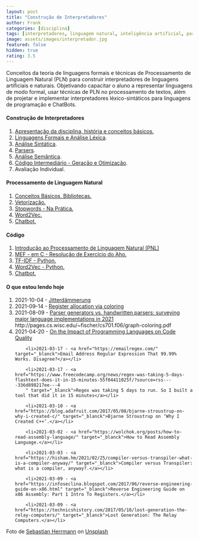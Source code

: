 ```yaml
---
layout: post
title: "Construção de Interpretadores"
author: Frank
categories: [disciplina]
tags: [interpretadores, linguagem natural, inteligência artificial, parsers]
image: assets/images/interpretador.jpg
featured: false
hidden: true
rating: 3.5
---
```


Conceitos da teoria de linguagens formais e técnicas de Processamento de Linguagem Natural (PLN) para construir interpretadores de linguagens artificiais e naturais. Objetivando capacitar o aluno a representar linguagens de modo formal, usar técnicas de PLN no processamento de textos, além de projetar e implementar interpretadores léxico-sintáticos para linguagens de programação e ChatBots.

<h4>Construção de Interpretadores</h4>
 
 <ol>
 <li><a href="https://frankalcantara.com/Aulas/Interpretadores/out/Aula1.html#/" target="_blanck">Apresentação da disciplina, história e conceitos básicos.</a></li>
  
 <li><a href="https://frankalcantara.com/Aulas/Interpretadores/out/Aula2.html#/" target="_blanck">Linguagens Formais e Análise Léxica</a>.</li>

<li><a href="https://frankalcantara.com/Aulas/Interpretadores/out/Aula4.html#/" target="_blanck">Análise Sintática</a>.</li> 
<li><a href="https://frankalcantara.com/Aulas/Interpretadores/out/Aula5.html#/" target="_blanck">Parsers</a>.</li> 
<li><a href="https://frankalcantara.com/Aulas/Interpretadores/out/Aula7.html#/" target="_blanck">Análise Semântica</a>.</li> 
<li><a href="https://frankalcantara.com/Aulas/Interpretadores/out/Aula89.html#/" target="_blanck">Código Intermediário - Geração e Otimização</a>.</li>
<li>Avaliação Individual.</li>
 
 </ol>

<h4>Processamento de Linguagem Natural</h4>

<ol>
<li><a href="https://frankalcantara.com/Aulas/Nlp/out/Aula1.html#/" target="_blank" rel="noopener">Conceitos Básicos, Bibliotecas.</a></li>

<li><a href="https://frankalcantara.com/Aulas/Nlp/out/Aula3.html#/" target="_blank" rel="noopener">Vetorização.</a></li>

<li><a href="https://frankalcantara.com/Aulas/Nlp/out/Aula2.html#/" target="_blank" rel="noopener">Stopwords - Na Prática.</a></li>

<li><a href="https://frankalcantara.com/Aulas/Nlp/out/Aula4.html#/" target="_blank" rel="noopener">Word2Vec.</a></li>

<li><a href="https://frankalcantara.com/Aulas/Nlp/out/Aula5.html#/" target="_blank" rel="noopener">Chatbot.</a></li>
        
</ol>

<h4>Código</h4>
<ol>
<li><a href="https://colab.research.google.com/drive/1E0XYyhNYAppdIkQ1cKHwClHGBKaB88bf" target="_blank" rel="noopener">Introdução ao Processamento de Linguagem Natural (PNL) </a></li>

<li><a href="https://github.com/frankalcantara/Aulas/blob/master/Interpretadores/code/operadoresAho.cpp" target="_blank" rel="noopener">MEF - em C - Resolução de Exercício do Aho.</a></li>

<li><a href="https://drive.google.com/file/d/1v5gBCUEnXY-qOVp8a48PBVr1tHveuQOY/view?usp=sharing" target="_blank" rel="noopener">TF-IDF - Python.</a></li>

<li><a href="https://colab.research.google.com/drive/1PyfwCcXXqwOIcnIwWssZDPydkrMmY1Cs" target="_blank" rel="noopener">Word2Vec - Python.</a></li>

<li><a href="https://colab.research.google.com/drive/1BN-EqfuBzv8dTWyO6uIGyO6lTzTwru4I" target="_blank" rel="noopener"> Chatbot.</a></li>
</ol>

<h4>O que estou lendo hoje</h4>
<ol>
        <li>2021-10-04 - <a href="https://blog.metaobject.com/2015/10/jitterdammerung.html" target="_blanck">Jitterdämmerung</a></li>
        <li>2021-09-14 - <a href="http://pages.cs.wisc.edu/~fischer/cs701.f06/graph-coloring.pdf" target="_blanck">Register allocation via coloring</a></li>
        <li>2021-08-09 - <a href="https://notes.eatonphil.com/parser-generators-vs-handwritten-parsers-survey-2021.html" target="_blanck">Parser generators vs. handwritten parsers: surveying major language implementations in 2021</a></li>
        http://pages.cs.wisc.edu/~fischer/cs701.f06/graph-coloring.pdf
        <li>2021-04-20 - <a href="http://janvitek.org/pubs/toplas19.pdf" target="_blanck">On the Impact of Programming Languages on Code Quality</a></li>
        
        <li>2021-03-17 - <a href="https://emailregex.com/" target="_blanck">Email Address Regular Expression That 99.99% Works. Disagree?</a></li>
        
        <li>2021-03-17 - <a href="https://www.freecodecamp.org/news/regex-was-taking-5-days-flashtext-does-it-in-15-minutes-55f04411025f/?source=rss----336d898217ee---4
        " target="_blanck">Regex was taking 5 days to run. So I built a tool that did it in 15 minutes</a></li>

        <li>2021-03-10 - <a href="https://blog.adafruit.com/2017/05/08/bjarne-stroustrup-on-why-i-created-c/" target="_blanck">Bjarne Stroustrup on ‘Why I Created C++’.</a></li>

        <li>2021-03-02 - <a href="https://wolchok.org/posts/how-to-read-assembly-language/" target="_blanck">How to Read Assembly Language.</a></li>

        <li>2021-03-03 - <a href="https://hisham.hm/2021/02/25/compiler-versus-transpiler-what-is-a-compiler-anyway/" target="_blanck">Compiler versus Transpiler: what is a compiler, anyway?.</a></li>

        <li>2021-03-09 - <a href="https://infoseclina.blogspot.com/2017/06/reverse-engineering-guide-on-x86.html" target="_blanck">Reverse Engineering Guide on x86 Assembly: Part 1 Intro To Registers.</a></li>

        <li>2021-03-09 - <a href="https://technicshistory.com/2017/05/10/lost-generation-the-relay-computers/" target="_blanck">Lost Generation: The Relay Computers.</a></li>

</ol>

<span>Foto de <a href="https://unsplash.com/@officestock?utm_source=unsplash&amp;utm_medium=referral&amp;utm_content=creditCopyText">Sebastian Herrmann</a> on <a href="https://unsplash.com/s/photos/computer?utm_source=unsplash&amp;utm_medium=referral&amp;utm_content=creditCopyText">Unsplash</a></span>
